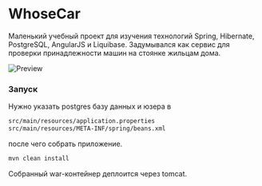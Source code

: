 # WhoseCar

Маленький учебный проект для изучения технологий Spring, Hibernate, PostgreSQL, AngularJS и Liquibase. Задумывался как сервис для проверки принадлежности машин на стоянке жильцам дома.

![Preview](http://preview.ibb.co/cDoYvn/whosecar_preview.png)

### Запуск
Нужно указать postgres базу данных и юзера в
```html
src/main/resources/application.properties
src/main/resources/META-INF/spring/beans.xml
```
после чего собрать приложение.
```html
mvn clean install
```
Собранный war-контейнер деплоится через tomcat.
